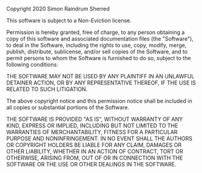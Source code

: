 Copyright 2020 Simon Raindrum Sherred

This software is subject to a Non-Eviction license.

Permission is hereby granted, free of charge, to any person obtaining a copy of this software and associated documentation files (the "Software"), to deal in the Software, including the rights to use, copy, modify, merge, publish, distribute, sublicense, and/or sell copies of the Software, and to permit persons to whom the Software is furnished to do so, subject to the following conditions:

THE SOFTWARE MAY NOT BE USED BY ANY PLAINTIFF IN AN UNLAWFUL DETAINER ACTION, OR BY ANY REPRESENTATIVE THEREOF, IF THE USE IS RELATED TO SUCH LITIGATION.

The above copyright notice and this permission notice shall be included in all copies or substantial portions of the Software.

THE SOFTWARE IS PROVIDED "AS IS", WITHOUT WARRANTY OF ANY KIND, EXPRESS OR IMPLIED, INCLUDING BUT NOT LIMITED TO THE WARRANTIES OF MERCHANTABILITY, FITNESS FOR A PARTICULAR PURPOSE AND NONINFRINGEMENT. IN NO EVENT SHALL THE AUTHORS OR COPYRIGHT HOLDERS BE LIABLE FOR ANY CLAIM, DAMAGES OR OTHER LIABILITY, WHETHER IN AN ACTION OF CONTRACT, TORT OR OTHERWISE, ARISING FROM, OUT OF OR IN CONNECTION WITH THE SOFTWARE OR THE USE OR OTHER DEALINGS IN THE SOFTWARE.

